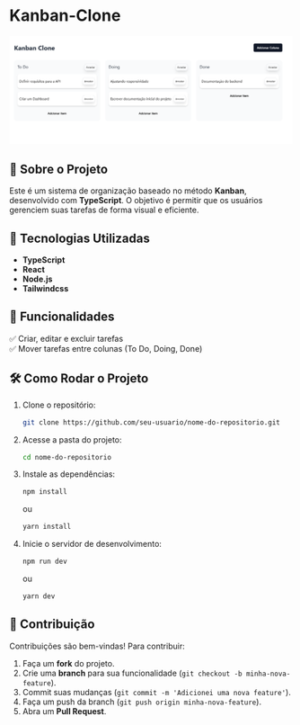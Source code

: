# Kanban-Clone

![Kanban Board](https://github.com/ICarlos-EduardoI/Kanban-Clone/blob/main/imagem_2025-03-04_224053474.png) 


## 📌 Sobre o Projeto
Este é um sistema de organização baseado no método **Kanban**, desenvolvido com **TypeScript**. O objetivo é permitir que os usuários gerenciem suas tarefas de forma visual e eficiente.

## 🚀 Tecnologias Utilizadas
- **TypeScript**
- **React** 
- **Node.js** 
- **Tailwindcss** 

## 🎯 Funcionalidades
✅ Criar, editar e excluir tarefas  
✅ Mover tarefas entre colunas (To Do, Doing, Done)  

## 🛠 Como Rodar o Projeto

1. Clone o repositório:
   ```bash
   git clone https://github.com/seu-usuario/nome-do-repositorio.git
   ```
2. Acesse a pasta do projeto:
   ```bash
   cd nome-do-repositorio
   ```
3. Instale as dependências:
   ```bash
   npm install
   ```
   ou
   ```bash
   yarn install
   ```
4. Inicie o servidor de desenvolvimento:
   ```bash
   npm run dev
   ```
   ou
   ```bash
   yarn dev
   ```

## 📝 Contribuição
Contribuições são bem-vindas! Para contribuir:
1. Faça um **fork** do projeto.
2. Crie uma **branch** para sua funcionalidade (`git checkout -b minha-nova-feature`).
3. Commit suas mudanças (`git commit -m 'Adicionei uma nova feature'`).
4. Faça um push da branch (`git push origin minha-nova-feature`).
5. Abra um **Pull Request**.



